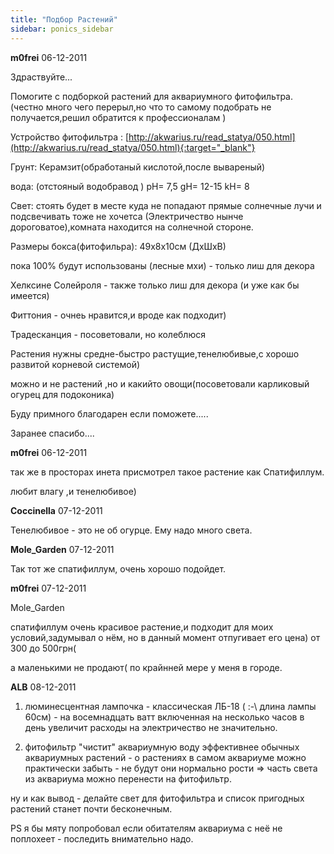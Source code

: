 ```yaml
---
title: "Подбор Растений"
sidebar: ponics_sidebar
---
```


**m0frei** 06-12-2011

Здраствуйте... 

Помогите с подборкой растений для аквариумного фитофильтра. (честно много чего перерыл,но что то самому подобрать не получается,решил обратится к профессионалам )

Устройство фитофильтра : [http://akwarius.ru/read_statya/050.html](http://akwarius.ru/read_statya/050.html){:target="_blank"}

Грунт: Керамзит(обработаный кислотой,после вывареный)

вода: (отстояный водобравод ) pH= 7,5 gH= 12-15 kH= 8

Свет: стоять будет в месте куда не попадают прямые солнечные лучи и подсвечивать тоже не хочетса (Электричество нынче дороговатое),комната находится на солнечной стороне.

Размеры бокса(фитофильра): 49х8х10см (ДхШхВ)

пока 100% будут использованы (лесные мхи) - только лиш для декора

Хелксине Солейроля - также только лиш для декора (и уже как бы имеется)

Фиттония - очнеь нравится,и вроде как подходит)

Традесканция - посоветовали, но колеблюся

Растения нужны средне-быстро растущие,тенелюбивые,с хорошо развитой корневой системой)

можно и не растений ,но и какийто овощи(посоветовали карликовый огурец для подоконика)

Буду примного благодарен если поможете.....

Заранее спасибо....


**m0frei** 06-12-2011

так же в просторах инета присмотрел такое растение как Спатифиллум.

любит влагу ,и тенелюбивое)


**Coccinella** 07-12-2011

Тенелюбивое - это не об огурце. Ему надо много света.


**Mole_Garden** 07-12-2011

Так тот же спатифиллум, очень хорошо подойдет.


**m0frei** 07-12-2011

Mole_Garden 

спатифиллум очень красивое растение,и подходит для моих условий,задумывал о нём, но в данный момент отпугивает его цена) от 300 до 500грн(

а маленькими не продают( по крайнней мере у меня в городе.


**ALB** 08-12-2011

1. люминесцентная лампочка - классическая ЛБ-18 ( :-\ длина лампы 60см) - на восемнадцать ватт включенная на несколько часов в день увеличит расходы на электричество не значительно. 

2. фитофильтр "чистит" аквариумную воду эффективнее обычных аквариумных растений - о растениях в самом аквариуме можно практически забыть - не будут они нормально рости =&gt; часть света из аквариума можно перенести на фитофильтр.

ну и как вывод - делайте свет для фитофильтра и список пригодных растений станет почти бесконечным.

PS я бы мяту попробовал если обитателям аквариума с неё не поплохеет - последить внимательно надо.


